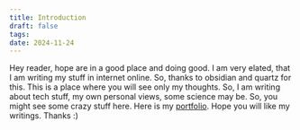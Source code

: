 ```yaml
---
title: Introduction
draft: false
tags: 
date: 2024-11-24
---
```

Hey reader, hope are in a good place and doing good. I am very elated, that I am writing my stuff in internet online. So, thanks to obsidian and quartz for this. This is a place where you will see only my thoughts. So, I am writing about tech stuff, my own personal views, some science may be. So, you might see some crazy stuff here. Here is my [portfolio](https://tausiqsama.me). Hope you will like my writings. Thanks :)



